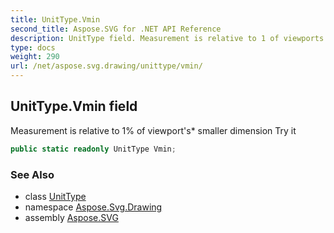 ```yaml
---
title: UnitType.Vmin
second_title: Aspose.SVG for .NET API Reference
description: UnitType field. Measurement is relative to 1 of viewports smaller dimension Try it
type: docs
weight: 290
url: /net/aspose.svg.drawing/unittype/vmin/
---
```

## UnitType.Vmin field

Measurement is relative to 1% of viewport's* smaller dimension Try it

```csharp
public static readonly UnitType Vmin;
```

### See Also

* class [UnitType](../)
* namespace [Aspose.Svg.Drawing](../../unittype/)
* assembly [Aspose.SVG](../../../)
